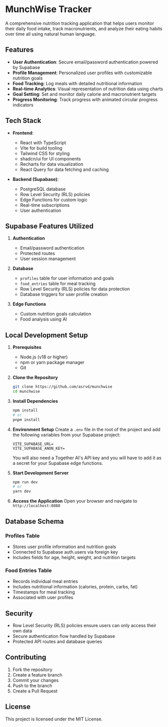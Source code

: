 # MunchWise Tracker

A comprehensive nutrition tracking application that helps users monitor their daily food intake, track macronutrients, and analyze their eating habits over time all using natural human language.

## Features

- **User Authentication**: Secure email/password authentication powered by Supabase
- **Profile Management**: Personalized user profiles with customizable nutrition goals
- **Food Tracking**: Log meals with detailed nutritional information
- **Real-time Analytics**: Visual representation of nutrition data using charts
- **Goal Setting**: Set and monitor daily calorie and macronutrient targets
- **Progress Monitoring**: Track progress with animated circular progress indicators

## Tech Stack

- **Frontend**:
  - React with TypeScript
  - Vite for build tooling
  - Tailwind CSS for styling
  - shadcn/ui for UI components
  - Recharts for data visualization
  - React Query for data fetching and caching

- **Backend (Supabase)**:
  - PostgreSQL database
  - Row Level Security (RLS) policies
  - Edge Functions for custom logic
  - Real-time subscriptions
  - User authentication

## Supabase Features Utilized

1. **Authentication**
   - Email/password authentication
   - Protected routes
   - User session management

2. **Database**
   - `profiles` table for user information and goals
   - `food_entries` table for meal tracking
   - Row Level Security (RLS) policies for data protection
   - Database triggers for user profile creation

3. **Edge Functions**
   - Custom nutrition goals calculation
   - Food analysis using AI

## Local Development Setup

1. **Prerequisites**
   - Node.js (v18 or higher)
   - npm or yarn package manager
   - Git

2. **Clone the Repository**
   ```bash
   git clone https://github.com/asrvd/munchwise
   cd munchwise
   ```

3. **Install Dependencies**
   ```bash
   npm install
   # or
   pnpm install
   ```

4. **Environment Setup**
   Create a `.env` file in the root of the project and add the following variables from your Supabase project:
   ```
   VITE_SUPABASE_URL=
   VITE_SUPABASE_ANON_KEY=
   ```
   You will also need a Together AI's API key and you will have to add it as a secret for your Supabase edge functions.

5. **Start Development Server**
   ```bash
   npm run dev
   # or
   yarn dev
   ```

6. **Access the Application**
   Open your browser and navigate to `http://localhost:8080`

## Database Schema

### Profiles Table
- Stores user profile information and nutrition goals
- Connected to Supabase auth.users via foreign key
- Includes fields for age, height, weight, and nutrition targets

### Food Entries Table
- Records individual meal entries
- Includes nutritional information (calories, protein, carbs, fat)
- Timestamps for meal tracking
- Associated with user profiles

## Security

- Row Level Security (RLS) policies ensure users can only access their own data
- Secure authentication flow handled by Supabase
- Protected API routes and database queries

## Contributing

1. Fork the repository
2. Create a feature branch
3. Commit your changes
4. Push to the branch
5. Create a Pull Request

## License

This project is licensed under the MIT License.
